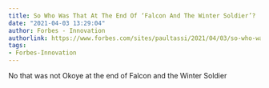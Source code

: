 ```yaml
---
title: So Who Was That At The End Of ‘Falcon And The Winter Soldier’?
date: "2021-04-03 13:29:04"
author: Forbes - Innovation
authorlink: https://www.forbes.com/sites/paultassi/2021/04/03/so-who-was-that-at-the-end-of-falcon-and-the-winter-soldier/
tags:
- Forbes-Innovation
---
```

No that was not Okoye at the end of Falcon and the Winter Soldier